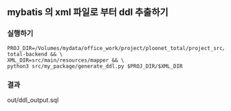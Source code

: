 ## mybatis 의 xml 파일로 부터 ddl 추출하기

### 실행하기
```shell
PROJ_DIR=/Volumes/mydata/office_work/project/ploonet_total/project_src/ploonet-total-backend && \
XML_DIR=src/main/resources/mapper && \
python3 src/my_package/generate_ddl.py $PROJ_DIR/$XML_DIR
```

### 결과
out/ddl_output.sql

